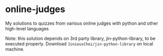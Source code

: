 # online-judges
My solutions to quizzes from various online judges with python and other high-level languages

Note: this solution depends on 3rd party library, jin-python-library, to be executed properly.
Download `JiniousChoi/jin-python-library` on local machine.
